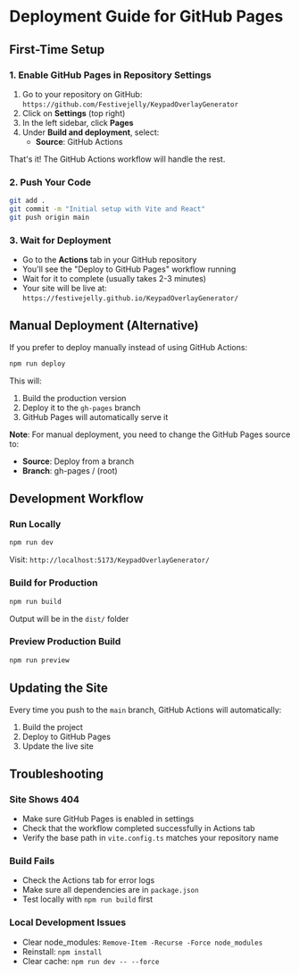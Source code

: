 # Deployment Guide for GitHub Pages

## First-Time Setup

### 1. Enable GitHub Pages in Repository Settings

1. Go to your repository on GitHub: `https://github.com/Festivejelly/KeypadOverlayGenerator`
2. Click on **Settings** (top right)
3. In the left sidebar, click **Pages**
4. Under **Build and deployment**, select:
   - **Source**: GitHub Actions
   
That's it! The GitHub Actions workflow will handle the rest.

### 2. Push Your Code

```bash
git add .
git commit -m "Initial setup with Vite and React"
git push origin main
```

### 3. Wait for Deployment

- Go to the **Actions** tab in your GitHub repository
- You'll see the "Deploy to GitHub Pages" workflow running
- Wait for it to complete (usually takes 2-3 minutes)
- Your site will be live at: `https://festivejelly.github.io/KeypadOverlayGenerator/`

## Manual Deployment (Alternative)

If you prefer to deploy manually instead of using GitHub Actions:

```bash
npm run deploy
```

This will:
1. Build the production version
2. Deploy it to the `gh-pages` branch
3. GitHub Pages will automatically serve it

**Note**: For manual deployment, you need to change the GitHub Pages source to:
- **Source**: Deploy from a branch
- **Branch**: gh-pages / (root)

## Development Workflow

### Run Locally
```bash
npm run dev
```
Visit: `http://localhost:5173/KeypadOverlayGenerator/`

### Build for Production
```bash
npm run build
```
Output will be in the `dist/` folder

### Preview Production Build
```bash
npm run preview
```

## Updating the Site

Every time you push to the `main` branch, GitHub Actions will automatically:
1. Build the project
2. Deploy to GitHub Pages
3. Update the live site

## Troubleshooting

### Site Shows 404
- Make sure GitHub Pages is enabled in settings
- Check that the workflow completed successfully in Actions tab
- Verify the base path in `vite.config.ts` matches your repository name

### Build Fails
- Check the Actions tab for error logs
- Make sure all dependencies are in `package.json`
- Test locally with `npm run build` first

### Local Development Issues
- Clear node_modules: `Remove-Item -Recurse -Force node_modules`
- Reinstall: `npm install`
- Clear cache: `npm run dev -- --force`
